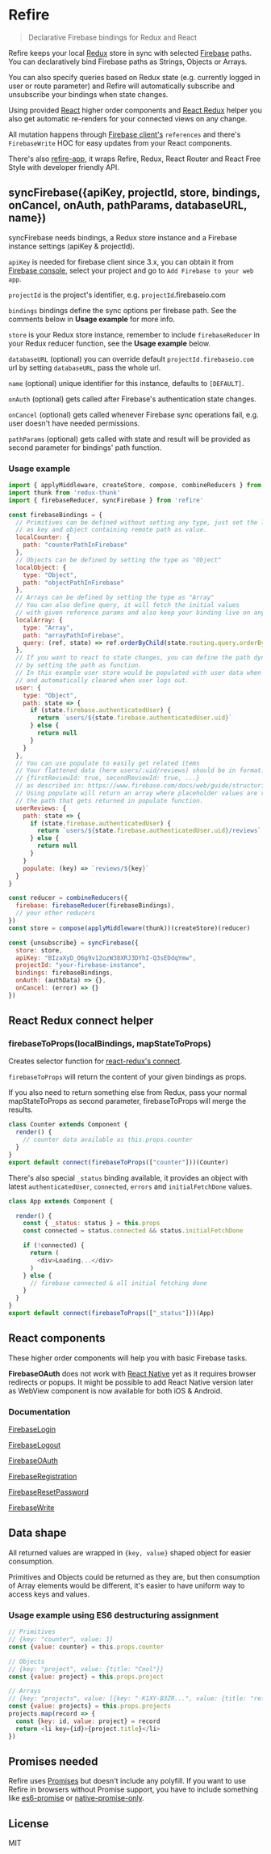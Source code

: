 # Refire

> Declarative Firebase bindings for Redux and React

Refire keeps your local [Redux](http://redux.js.org/) store in sync with selected [Firebase](https://www.firebase.com/) paths. You can declaratively bind Firebase paths as Strings, Objects or Arrays.

You can also specify queries based on Redux state (e.g. currently logged in user or route parameter) and Refire will automatically subscribe and unsubscribe your bindings when state changes.

Using provided [React](https://facebook.github.io/react/) higher order components and [React Redux](https://github.com/reactjs/react-redux) helper you also get automatic re-renders for your connected views on any change.

All mutation happens through [Firebase client's](https://www.firebase.com/docs/web/api/firebase) `references` and there's `FirebaseWrite` HOC for easy updates from your React components.

There's also [refire-app](https://github.com/hoppula/refire-app), it wraps Refire, Redux, React Router and React Free Style with developer friendly API.

## syncFirebase({apiKey, projectId, store, bindings, onCancel, onAuth, pathParams, databaseURL, name})

syncFirebase needs bindings, a Redux store instance and a Firebase instance settings (apiKey & projectId).

`apiKey` is needed for firebase client since 3.x, you can obtain it from [Firebase console](https://console.firebase.google.com), select your project and go to `Add Firebase to your web app`.

`projectId` is the project's identifier, e.g. `projectId`.firebaseio.com

`bindings` bindings define the sync options per firebase path. See the comments below in **Usage example** for more info.

`store` is your Redux store instance, remember to include `firebaseReducer` in your Redux reducer function, see the **Usage example** below.

`databaseURL` (optional) you can override default `projectId.firebaseio.com` url by setting `databaseURL`, pass the whole url.

`name` (optional) unique identifier for this instance, defaults to `[DEFAULT]`.

`onAuth` (optional) gets called after Firebase's authentication state changes.

`onCancel` (optional) gets called whenever Firebase sync operations fail, e.g. user doesn't have needed permissions.

`pathParams` (optional) gets called with state and result will be provided as second parameter for bindings' path function.

### Usage example
```js
import { applyMiddleware, createStore, compose, combineReducers } from 'redux'
import thunk from 'redux-thunk'
import { firebaseReducer, syncFirebase } from 'refire'

const firebaseBindings = {
  // Primitives can be defined without setting any type, just set the local sync path
  // as key and object containing remote path as value.
  localCounter: {
    path: "counterPathInFirebase"
  },
  // Objects can be defined by setting the type as "Object"
  localObject: {
    type: "Object",
    path: "objectPathInFirebase"
  },
  // Arrays can be defined by setting the type as "Array"
  // You can also define query, it will fetch the initial values
  // with given reference params and also keep your binding live on any changes
  localArray: {
    type: "Array",
    path: "arrayPathInFirebase",
    query: (ref, state) => ref.orderByChild(state.routing.query.orderBy)
  },
  // If you want to react to state changes, you can define the path dynamically
  // by setting the path as function.
  // In this example user store would be populated with user data when user logs in
  // and automatically cleared when user logs out.
  user: {
    type: "Object",
    path: state => {
      if (state.firebase.authenticatedUser) {
        return `users/${state.firebase.authenticatedUser.uid}`
      } else {
        return null
      }
    }
  },
  // You can use populate to easily get related items
  // Your flattened data (here users/:uid/reviews) should be in format:
  // {firstReviewId: true, secondReviewId: true, ...}
  // as described in: https://www.firebase.com/docs/web/guide/structuring-data.html#section-join
  // Using populate will return an array where placeholder values are replaced with real values from
  // the path that gets returned in populate function.
  userReviews: {
    path: state => {
      if (state.firebase.authenticatedUser) {
        return `users/${state.firebase.authenticatedUser.uid}/reviews`
      } else {
        return null
      }
    }
    populate: (key) => `reviews/${key}`
  }
}

const reducer = combineReducers({
  firebase: firebaseReducer(firebaseBindings),
  // your other reducers
})
const store = compose(applyMiddleware(thunk))(createStore)(reducer)

const {unsubscribe} = syncFirebase({
  store: store,
  apiKey: "BIzaXyD_O6g9v12ozW38XRJ3DYhI-Q3sEDdqYmw",
  projectId: "your-firebase-instance",
  bindings: firebaseBindings,
  onAuth: (authData) => {},
  onCancel: (error) => {}
})
```

## React Redux connect helper

### firebaseToProps(localBindings, mapStateToProps)

Creates selector function for [react-redux's connect](https://github.com/reactjs/react-redux/blob/master/docs/api.md#connectmapstatetoprops-mapdispatchtoprops-mergeprops-options).

`firebaseToProps` will return the content of your given bindings as props.

If you also need to return something else from Redux, pass your normal mapStateToProps as second parameter, firebaseToProps will merge the results.

```js
class Counter extends Component {
  render() {
    // counter data available as this.props.counter
  }
}
export default connect(firebaseToProps(["counter"]))(Counter)
```

There's also special `_status` binding available, it provides an object with latest `authenticatedUser`, `connected`, `errors` and `initialFetchDone` values.

```js
class App extends Component {

  render() {
    const { _status: status } = this.props
    const connected = status.connected && status.initialFetchDone

    if (!connected) {
      return (
        <div>Loading...</div>
      )
    } else {
      // firebase connected & all initial fetching done
    }
  }
}
export default connect(firebaseToProps(["_status"]))(App)
```

## React components

These higher order components will help you with basic Firebase tasks.

**FirebaseOAuth** does not work with [React Native](https://facebook.github.io/react-native/) yet as it requires browser redirects or popups. It might be possible to add React Native version later as WebView component is now available for both iOS & Android.

### Documentation

[FirebaseLogin](docs/FirebaseLogin.md)

[FirebaseLogout](docs/FirebaseLogout.md)

[FirebaseOAuth](docs/FirebaseOAuth.md)

[FirebaseRegistration](docs/FirebaseRegistration.md)

[FirebaseResetPassword](docs/FirebaseResetPassword.md)

[FirebaseWrite](docs/FirebaseWrite.md)

## Data shape

All returned values are wrapped in `{key, value}` shaped object for easier consumption.

Primitives and Objects could be returned as they are, but then consumption of Array elements would be different, it's easier to have uniform way to access keys and values.

### Usage example using ES6 destructuring assignment
```js
// Primitives
// {key: "counter", value: 1}
const {value: counter} = this.props.counter

// Objects
// {key: "project", value: {title: "Cool"}}
const {value: project} = this.props.project

// Arrays
// {key: "projects", value: [{key: "-K1XY-B3ZR...", value: {title: "refire"}}]}
const {value: projects} = this.props.projects
projects.map(record => {
  const {key: id, value: project} = record
  return <li key={id}>{project.title}</li>
})
```

## Promises needed

Refire uses [Promises](https://developer.mozilla.org/en-US/docs/Web/JavaScript/Reference/Global_Objects/Promise) but doesn't include any polyfill. If you want to use Refire in browsers without Promise support, you have to include something like [es6-promise](https://github.com/stefanpenner/es6-promise) or [native-promise-only](https://github.com/getify/native-promise-only).

## License

MIT
